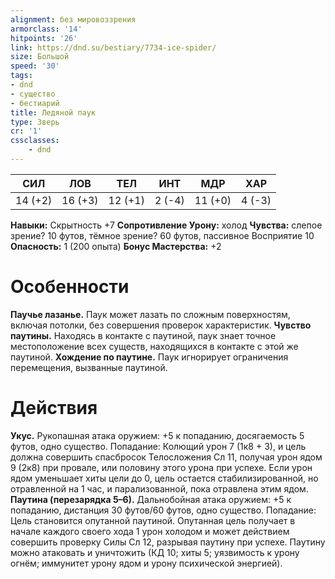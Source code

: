 ```yaml
---
alignment: без мировоззрения
armorclass: '14'
hitpoints: '26'
link: https://dnd.su/bestiary/7734-ice-spider/
size: Большой
speed: '30'
tags:
- dnd
- существо
- бестиарий
title: Ледяной паук
type: Зверь
cr: '1'
cssclasses:
    - dnd
---
```



| СИЛ | ЛОВ | ТЕЛ | ИНТ | МДР | ХАР |
|---|---|---|---|---|---|
| 14 (+2) | 16 (+3) | 12 (+1) | 2 (-4) | 11 (+0) | 4 (-3) |
**Навыки:** Скрытность +7
**Сопротивление Урону:** холод
**Чувства:** слепое зрение? 10 футов, тёмное зрение? 60 футов, пассивное Восприятие 10
**Опасность:** 1 (200 опыта)
**Бонус Мастерства:** +2


# Особенности
**Паучье лазанье.** Паук может лазать по сложным поверхностям, включая потолки, без совершения проверок характеристик.
**Чувство паутины.** Находясь в контакте с паутиной, паук знает точное местоположение всех существ, находящихся в контакте с этой же паутиной.
**Хождение по паутине.** Паук игнорирует ограничения перемещения, вызванные паутиной.


# Действия
**Укус.** Рукопашная атака оружием: +5 к попаданию, досягаемость 5 футов, одно существо. Попадание: Колющий урон 7 (1к8 + 3), и цель должна совершить спасбросок Телосложения Сл 11, получая урон ядом 9 (2к8) при провале, или половину этого урона при успехе. Если урон ядом уменьшает хиты цели до 0, цель остается стабилизированной, но отравленной на 1 час, и парализованной, пока отравлена этим ядом.
**Паутина (перезарядка 5–6).** Дальнобойная атака оружием: +5 к попаданию, дистанция 30 футов/60 футов, одно существо. Попадание: Цель становится опутанной паутиной. Опутанная цель получает в начале каждого своего хода 1 урон холодом и может действием совершить проверку Силы Сл 12, разрывая паутину при успехе. Паутину можно атаковать и уничтожить (КД 10; хиты 5; уязвимость к урону огнём; иммунитет урону ядом и урону психической энергией).